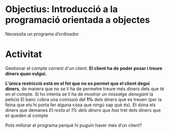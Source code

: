 # Objectius: Introducció a la programació orientada a objectes

Necessita un programa d’ordinador

# Activitat

Gestionar el compte corrent d'un client. **El client ha de poder posar i treure diners quan vulgui.**

**L'única restricció està en el fet que no es permet que el client degui diners**, de manera que no se li ha de permetre treure més diners dels que té en el compte. Si ho intenta se li ha de *mostrar un missatge denegant* la petició
El banc cobra una comissió del **1%** dels diners que es treuen (per la feina que els hi porta fer alguna cosa que ningú sap què és). 
Et dóna els diners que demanes
*Et resta el 1% dels diners que has* tret dels diners que et queden al compte

Pots millorar el programa perquè hi puguin haver més d’un client?
